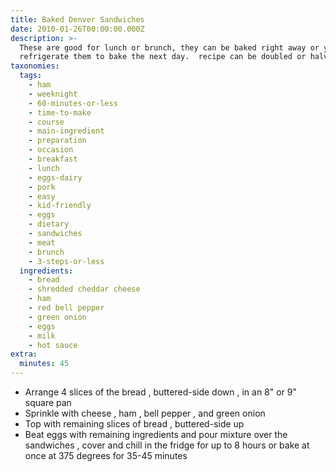 ```yaml
---
title: Baked Denver Sandwiches
date: 2010-01-26T00:00:00.000Z
description: >-
  These are good for lunch or brunch, they can be baked right away or you can
  refrigerate them to bake the next day.  recipe can be doubled or halved.
taxonomies:
  tags:
    - ham
    - weeknight
    - 60-minutes-or-less
    - time-to-make
    - course
    - main-ingredient
    - preparation
    - occasion
    - breakfast
    - lunch
    - eggs-dairy
    - pork
    - easy
    - kid-friendly
    - eggs
    - dietary
    - sandwiches
    - meat
    - brunch
    - 3-steps-or-less
  ingredients:
    - bread
    - shredded cheddar cheese
    - ham
    - red bell pepper
    - green onion
    - eggs
    - milk
    - hot sauce
extra:
  minutes: 45
---
```

 - Arrange 4 slices of the bread , buttered-side down , in an 8" or 9" square pan
 - Sprinkle with cheese , ham , bell pepper , and green onion
 - Top with remaining slices of bread , buttered-side up
 - Beat eggs with remaining ingredients and pour mixture over the sandwiches , cover and chill in the fridge for up to 8 hours or bake at once at 375 degrees for 35-45 minutes

